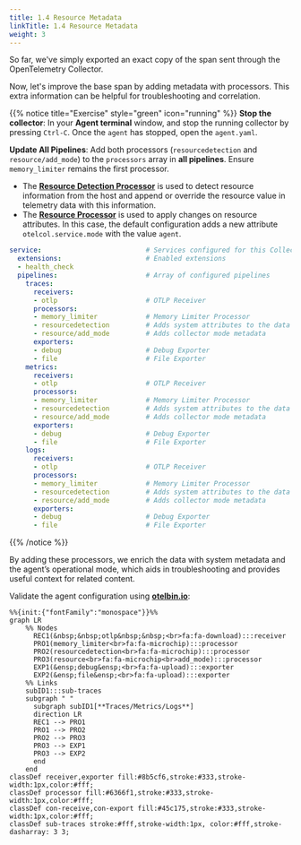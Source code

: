 ```yaml
---
title: 1.4 Resource Metadata
linkTitle: 1.4 Resource Metadata
weight: 3
---
```


So far, we've simply exported an exact copy of the span sent through the OpenTelemetry Collector.

Now, let's improve the base span by adding metadata with processors. This extra information can be helpful for troubleshooting and correlation.

{{% notice title="Exercise" style="green" icon="running" %}}
**Stop the collector**: In your **Agent terminal** window, and stop the running collector by pressing `Ctrl-C`. Once the `agent` has stopped, open the `agent.yaml`.

**Update All Pipelines**: Add both processors (`resourcedetection` and `resource/add_mode`) to the `processors` array in **all pipelines**. Ensure `memory_limiter` remains the first processor.

- The [**Resource Detection Processor**](https://github.com/open-telemetry/opentelemetry-collector-contrib/blob/main/processor/resourcedetectionprocessor/README.md) is used to detect resource information from the host and append or override the resource value in telemetry data with this information.
- The [**Resource Processor**](https://github.com/open-telemetry/opentelemetry-collector-contrib/blob/main/processor/resourceprocessor/README.md) is used to apply changes on resource attributes. In this case, the default configuration adds a new attribute `otelcol.service.mode` with the value `agent`.

```yaml
service:                          # Services configured for this Collector
  extensions:                     # Enabled extensions
  - health_check
  pipelines:                      # Array of configured pipelines
    traces:
      receivers:
      - otlp                      # OTLP Receiver
      processors:
      - memory_limiter            # Memory Limiter Processor
      - resourcedetection         # Adds system attributes to the data
      - resource/add_mode         # Adds collector mode metadata
      exporters:
      - debug                     # Debug Exporter
      - file                      # File Exporter
    metrics:
      receivers:
      - otlp                      # OTLP Receiver
      processors:
      - memory_limiter            # Memory Limiter Processor
      - resourcedetection         # Adds system attributes to the data
      - resource/add_mode         # Adds collector mode metadata
      exporters:
      - debug                     # Debug Exporter
      - file                      # File Exporter
    logs:
      receivers:
      - otlp                      # OTLP Receiver
      processors:
      - memory_limiter            # Memory Limiter Processor
      - resourcedetection         # Adds system attributes to the data
      - resource/add_mode         # Adds collector mode metadata
      exporters:
      - debug                     # Debug Exporter
      - file                      # File Exporter

```

{{% /notice %}}

By adding these processors, we enrich the data with system metadata and the agent’s operational mode, which aids in troubleshooting and provides useful context for related content.

Validate the agent configuration using **[otelbin.io](https://www.otelbin.io/)**:

```mermaid
%%{init:{"fontFamily":"monospace"}}%%
graph LR
    %% Nodes
      REC1(&nbsp;&nbsp;otlp&nbsp;&nbsp;<br>fa:fa-download):::receiver
      PRO1(memory_limiter<br>fa:fa-microchip):::processor
      PRO2(resourcedetection<br>fa:fa-microchip):::processor
      PRO3(resource<br>fa:fa-microchip<br>add_mode):::processor
      EXP1(&ensp;debug&ensp;<br>fa:fa-upload):::exporter
      EXP2(&ensp;file&ensp;<br>fa:fa-upload):::exporter
    %% Links
    subID1:::sub-traces
    subgraph " "
      subgraph subID1[**Traces/Metrics/Logs**]
      direction LR
      REC1 --> PRO1
      PRO1 --> PRO2
      PRO2 --> PRO3
      PRO3 --> EXP1
      PRO3 --> EXP2
      end
    end
classDef receiver,exporter fill:#8b5cf6,stroke:#333,stroke-width:1px,color:#fff;
classDef processor fill:#6366f1,stroke:#333,stroke-width:1px,color:#fff;
classDef con-receive,con-export fill:#45c175,stroke:#333,stroke-width:1px,color:#fff;
classDef sub-traces stroke:#fff,stroke-width:1px, color:#fff,stroke-dasharray: 3 3;
```
